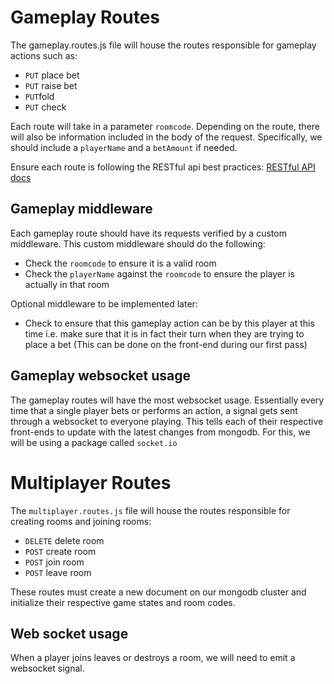# Gameplay Routes

The gameplay.routes.js file will house the routes responsible for gameplay actions such as:

- `PUT` place bet
- `PUT` raise bet
- `PUT`fold
- `PUT` check

Each route will take in a parameter `roomcode`. Depending on the route, there will also be information included in the body of the request. Specifically, we should include a `playerName` and a `betAmount` if needed.

Ensure each route is following the RESTful api best practices: [RESTful API docs](https://learn.microsoft.com/en-us/azure/architecture/best-practices/api-design)

## Gameplay middleware

Each gameplay route should have its requests verified by a custom middleware. This custom middleware should do the following:

- Check the `roomcode` to ensure it is a valid room
- Check the `playerName` against the `roomcode` to ensure the player is actually in that room

Optional middleware to be implemented later:

- Check to ensure that this gameplay action can be by this player at this time i.e. make sure that it is in fact their turn when they are trying to place a bet (This can be done on the front-end during our first pass)

## Gameplay websocket usage

The gameplay routes will have the most websocket usage. Essentially every time that a single player bets or performs an action, a signal gets sent through a websocket to everyone playing. This tells each of their respective front-ends to update with the latest changes from mongodb. For this, we will be using a package called `socket.io`

# Multiplayer Routes

The `multiplayer.routes.js` file will house the routes responsible for creating rooms and joining rooms:

- `DELETE` delete room
- `POST` create room
- `POST` join room
- `POST` leave room

These routes must create a new document on our mongodb cluster and initialize their respective game states and room codes.

## Web socket usage

When a player joins leaves or destroys a room, we will need to emit a websocket signal.
